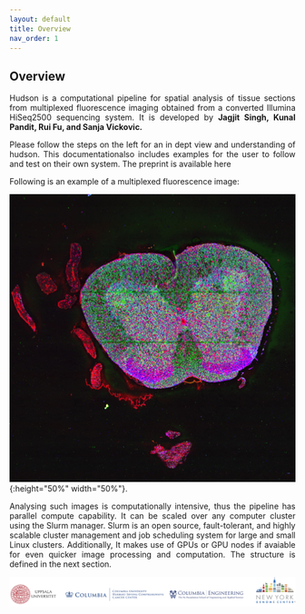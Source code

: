 ```yaml
---
layout: default
title: Overview
nav_order: 1
---
```



## Overview


<p align="justify ">
 Hudson is a computational pipeline for spatial analysis of tissue sections from multiplexed fluorescence imaging obtained from a converted Illumina
 HiSeq2500 sequencing system. It is developed by <b> Jagjit Singh, Kunal Pandit, Rui Fu, and Sanja Vickovic. </b>
</p>
 
<p align="justify ">
 Please follow the steps on the left for an in dept view and understanding of hudson. This documentationalso includes examples for the user to follow and test on their own system. The preprint is available here
</p>

<p align="justify ">
 Following is an example of a multiplexed fluorescence image:
</p>

  ![Image](spinal_tissue.png){:height="50%" width="50%"}.


<p align="justify ">
 Analysing such images is computationally intensive, thus the pipeline has parallel compute capability. It can be scaled over any computer cluster using
 the Slurm manager. Slurm is an open source, fault-tolerant, and highly scalable cluster management and job scheduling system for large and small Linux
 clusters. Additionally, It makes use of GPUs or GPU nodes if avaiable for even quicker image processing and computation. The structure is defined in the
 next section.
</p>

  ![Image](banner.png)


